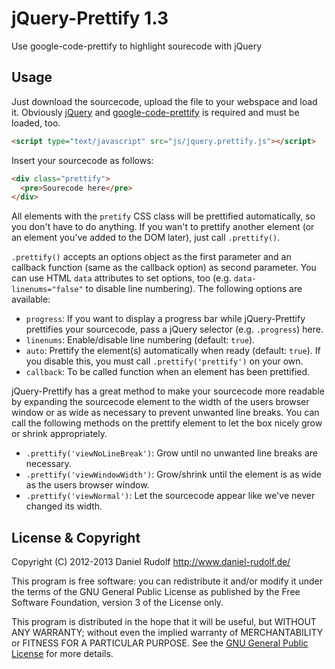 jQuery-Prettify 1.3
===================
Use google-code-prettify to highlight sourecode with jQuery

Usage
-----
Just download the sourcecode, upload the file to your webspace and load it. Obviously [jQuery](http://jquery.com/) and [google-code-prettify](https://code.google.com/p/google-code-prettify/) is required and must be loaded, too.
```html
<script type="text/javascript" src="js/jquery.prettify.js"></script>
```

Insert your sourcecode as follows:
```html
<div class="prettify">
  <pre>Sourecode here</pre>
</div>
```
All elements with the ```pretify``` CSS class will be prettified automatically, so you don't have to do anything. If you wan't to prettify another element (or an element you've added to the DOM later), just call ```.prettify()```.

```.prettify()``` accepts an options object as the first parameter and an callback function (same as the callback option) as second parameter. You can use HTML ```data``` attributes to set options, too (e.g. ```data-linenums="false"``` to disable line numbering). The following options are available:
* ```progress```: If you want to display a progress bar while jQuery-Prettify prettifies your sourcecode, pass a jQuery selector (e.g. ```.progress```) here.
* ```linenums```: Enable/disable line numbering (default: ```true```).
* ```auto```: Prettify the element(s) automatically when ready (default: ```true```). If you disable this, you must call ```.prettify('prettify')``` on your own.
* ```callback```: To be called function when an element has been prettified.

jQuery-Prettify has a great method to make your sourcecode more readable by expanding the sourcecode element to the width of the users browser window or as wide as necessary to prevent unwanted line breaks. You can call the following methods on the prettify element to let the box nicely grow or shrink appropriately.
* ```.prettify('viewNoLineBreak')```: Grow until no unwanted line breaks are necessary.
* ```.prettify('viewWindowWidth')```: Grow/shrink until the element is as wide as the users browser window.
* ```.prettify('viewNormal')```: Let the sourcecode appear like we've never changed its width.

License & Copyright
-------------------
Copyright (C) 2012-2013  Daniel Rudolf <http://www.daniel-rudolf.de/>

This program is free software: you can redistribute it and/or modify it under the terms of the GNU General Public License as published by the Free Software Foundation, version 3 of the License only.

This program is distributed in the hope that it will be useful, but WITHOUT ANY WARRANTY; without even the implied warranty of MERCHANTABILITY or FITNESS FOR A PARTICULAR PURPOSE.  See the [GNU General Public License](../blob/master/LICENSE.md) for more details.
